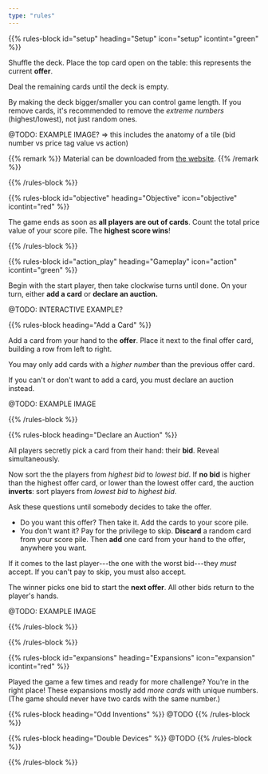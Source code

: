 ```yaml
---
type: "rules"
---
```


{{% rules-block id="setup" heading="Setup" icon="setup" icontint="green" %}}

Shuffle the deck. Place the top card open on the table: this represents the current **offer**.

Deal the remaining cards until the deck is empty.

By making the deck bigger/smaller you can control game length. If you remove cards, it's recommended to remove the _extreme numbers_ (highest/lowest), not just random ones.

@TODO: EXAMPLE IMAGE? => this includes the anatomy of a tile (bid number vs price tag value vs action)

{{% remark %}}
Material can be downloaded from [the website](https://pandaqi.com/i-bid-you-not/).
{{% /remark %}}

{{% /rules-block %}}

{{% rules-block id="objective" heading="Objective" icon="objective" icontint="red" %}}

The game ends as soon as **all players are out of cards**. Count the total price value of your score pile. The **highest score wins**!

{{% /rules-block %}}

{{% rules-block id="action_play" heading="Gameplay" icon="action" icontint="green" %}}

Begin with the start player, then take clockwise turns until done. On your turn, either **add a card** or **declare an auction.**

@TODO: INTERACTIVE EXAMPLE?

{{% rules-block heading="Add a Card" %}}

Add a card from your hand to the **offer**. Place it next to the final offer card, building a row from left to right.

You may only add cards with a _higher number_ than the previous offer card.

If you can't or don't want to add a card, you must declare an auction instead.

@TODO: EXAMPLE IMAGE

{{% /rules-block %}}

{{% rules-block heading="Declare an Auction" %}}

All players secretly pick a card from their hand: their **bid**. Reveal simultaneously.

Now sort the the players from _highest bid_ to _lowest bid_. If **no bid** is higher than the highest offer card, or lower than the lowest offer card, the auction **inverts**: sort players from _lowest bid_ to _highest bid_.

Ask these questions until somebody decides to take the offer.

* Do you want this offer? Then take it. Add the cards to your score pile.
* You don't want it? Pay for the privilege to skip. **Discard** a random card from your score pile. Then **add** one card from your hand to the offer, anywhere you want.

<!--- @TODO: not sure about this exception/wrinkle: The card you add must have a *higher* number than your own bid. --->

If it comes to the last player---the one with the worst bid---they _must_ accept. If you can't pay to skip, you must also accept.

The winner picks one bid to start the **next offer**. All other bids return to the player's hands.

@TODO: EXAMPLE IMAGE

{{% /rules-block %}}

{{% /rules-block %}}

{{% rules-block id="expansions" heading="Expansions" icon="expansion" icontint="red" %}}

Played the game a few times and ready for more challenge? You're in the right place! These expansions mostly add _more cards_ with unique numbers. (The game should never have two cards with the same number.)

{{% rules-block heading="Odd Inventions" %}}
@TODO
{{% /rules-block %}}

{{% rules-block heading="Double Devices" %}}
@TODO
{{% /rules-block %}}

{{% /rules-block %}}
